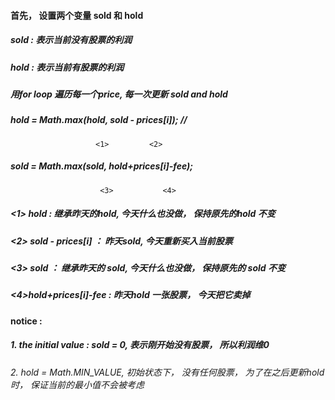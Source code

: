 
#### 首先， 设置两个变量 sold 和 hold
##### sold : 表示当前没有股票的利润
##### hold : 表示当前有股票的利润

##### 用for loop 遍历每一个price, 每一次更新 sold and hold
##### hold = Math.max(hold, sold - prices[i]); // 
                       <1>         <2>
##### sold = Math.max(sold, hold+prices[i]-fee); 
                        <3>           <4>
##### <1> hold : 继承昨天的hold, 今天什么也没做， 保持原先的hold 不变
##### <2> sold - prices[i] ： 昨天sold, 今天重新买入当前股票
##### <3> sold ： 继承昨天的 sold, 今天什么也没做， 保持原先的 sold 不变
##### <4>hold+prices[i]-fee : 昨天hold 一张股票， 今天把它卖掉

#### notice :
##### 1. the initial value :  sold = 0, 表示刚开始没有股票， 所以利润维0
###### 2. hold = Math.MIN_VALUE, 初始状态下， 没有任何股票， 为了在之后更新hold 时， 保证当前的最小值不会被考虑